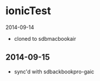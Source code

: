 ionicTest
=========
2014-09-14
- cloned to sdbmacbookair

2014-09-15
----------
- sync'd with sdbackbookpro-gaic
